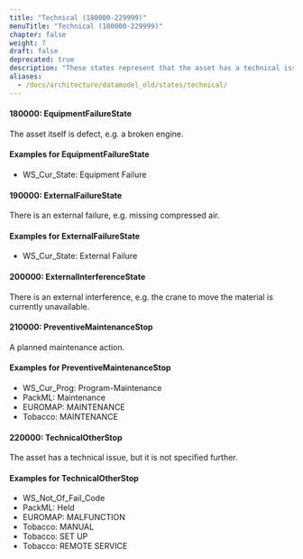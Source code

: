 ```yaml
---
title: "Technical (180000-229999)"
menuTitle: "Technical (180000-229999)"
chapter: false
weight: 7
draft: false
deprecated: true
description: "These states represent that the asset has a technical issue."
aliases:
  - /docs/architecture/datamodel_old/states/technical/
---
```


#### 180000: EquipmentFailureState

The asset itself is defect, e.g. a broken engine.

#### Examples for EquipmentFailureState

- WS_Cur_State: Equipment Failure

#### 190000: ExternalFailureState

There is an external failure, e.g. missing compressed air.

#### Examples for ExternalFailureState

- WS_Cur_State: External Failure

#### 200000: ExternalInterferenceState

There is an external interference, e.g. the crane to move the material is currently unavailable.

#### 210000: PreventiveMaintenanceStop

A planned maintenance action. 

#### Examples for PreventiveMaintenanceStop

- WS_Cur_Prog: Program-Maintenance
- PackML: Maintenance
- EUROMAP: MAINTENANCE
- Tobacco: MAINTENANCE

#### 220000: TechnicalOtherStop

The asset has a technical issue, but it is not specified further.

#### Examples for TechnicalOtherStop

- WS_Not_Of_Fail_Code
- PackML: Held
- EUROMAP: MALFUNCTION
- Tobacco: MANUAL
- Tobacco: SET UP
- Tobacco: REMOTE SERVICE
